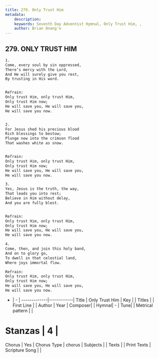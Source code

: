 ```yaml
---
title: 279. Only Trust Him
metadata:
    description: 
    keywords: Seventh Day Adventist Hymnal, Only Trust Him, , 
    author: Brian Onang'o
---
```



## 279. ONLY TRUST HIM

```txt
1.
Come, every soul by sin oppressed,
There’s mercy with the Lord,
And He will surely give you rest,
By trusting in His word.


Refrain:
Only trust Him, only trust Him,
Only trust Him now;
He will save you, He will save you,
He will save you now.


2.
For Jesus shed his precious blood
Rich blessings to bestow;
Plunge now into the crimson flood
That washes white as snow.


Refrain:
Only trust Him, only trust Him,
Only trust Him now;
He will save you, He will save you,
He will save you now.

3.
Yes, Jesus is the truth, the way,
That leads you into rest;
Believe in Him without delay,
And you are fully blest.


Refrain:
Only trust Him, only trust Him,
Only trust Him now;
He will save you, He will save you,
He will save you now.

4.
Come, then, and join this holy band,
And on to glory go,
To dwell in that celestial land,
Where joys immortal flow.

Refrain:
Only trust Him, only trust Him,
Only trust Him now;
He will save you, He will save you,
He will save you now.

```

- |   -  |
-------------|------------|
Title | Only Trust Him |
Key |  |
Titles |  |
First Line |  |
Author | 
Year | 
Composer|  |
Hymnal|  - |
Tune|  |
Metrical pattern | |
# Stanzas | 4 |
Chorus | Yes |
Chorus Type | chorus |
Subjects |  |
Texts |  |
Print Texts | 
Scripture Song |  |
  
